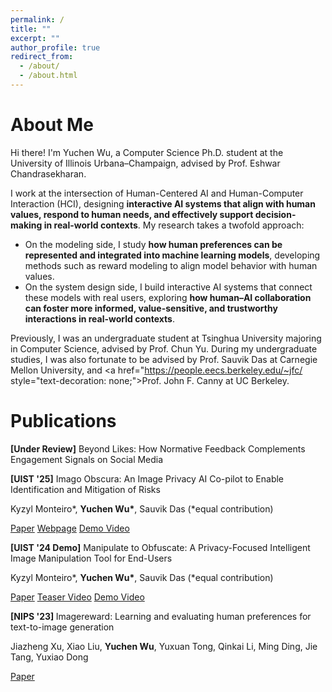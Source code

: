 ```yaml
---
permalink: /
title: ""
excerpt: ""
author_profile: true
redirect_from: 
  - /about/
  - /about.html
---
```


<span class='anchor' id='about-me'></span>

<h1 style="border: 0;">About Me</h1>

Hi there! I'm Yuchen Wu, a Computer Science Ph.D. student at the <a href="https://illinois.edu/" style="text-decoration: none;">University of Illinois Urbana–Champaign</a>, advised by <a href="http://www.eshwarchandrasekharan.com/" style="text-decoration: none;">Prof. Eshwar Chandrasekharan</a>.

I work at the intersection of Human-Centered AI and Human-Computer Interaction (HCI), designing <b>interactive AI systems that align with human values, respond to human needs, and effectively support decision-making in real-world contexts</b>. My research takes a twofold approach:

* On the modeling side, I study <b>how human preferences can be represented and integrated into machine learning models</b>, developing methods such as reward modeling to align model behavior with human values. 
* On the system design side, I build interactive AI systems that connect these models with real users, exploring <b>how human–AI collaboration can foster more informed, value-sensitive, and trustworthy interactions in real-world contexts</b>.

Previously, I was an undergraduate student at <a href="https://www.tsinghua.edu.cn/en/" style="text-decoration: none;">Tsinghua University</a> majoring in Computer Science, advised by <a href="https://pi.cs.tsinghua.edu.cn/lab/people/ChunYu/" style="text-decoration: none;">Prof. Chun Yu</a>. During my undergraduate studies, I was also fortunate to be advised by <a href="https://sauvik.me" style="text-decoration: none;">Prof. Sauvik Das</a> at Carnegie Mellon University, and <a href="https://people.eecs.berkeley.edu/~jfc/ style="text-decoration: none;">Prof. John F. Canny</a> at UC Berkeley.

<!-- # 🔥 News
- *2022.02*: &nbsp;🎉🎉 Lorem ipsum dolor sit amet, consectetur adipiscing elit. Vivamus ornare aliquet ipsum, ac tempus justo dapibus sit amet. 
- *2022.02*: &nbsp;🎉🎉 Lorem ipsum dolor sit amet, consectetur adipiscing elit. Vivamus ornare aliquet ipsum, ac tempus justo dapibus sit amet.  -->

<!-- 📝 Publications -->
<span class='anchor' id='publications'></span>

<h1 style="border: 0">Publications</h1>

<div class='paper-box'>
<p class='paper-title'><b>[Under Review]</b> Beyond Likes: How Normative Feedback Complements Engagement Signals on Social Media</p>
</div>

<div class='paper-box'>
<p class='paper-title'><b>[UIST '25]</b> Imago Obscura: An Image Privacy AI Co-pilot to Enable Identification and Mitigation of Risks</p>
<p class='paper-author'>Kyzyl Monteiro*, <b>Yuchen Wu*</b>, Sauvik Das (*equal contribution)</p>
<a href="https://doi.org/10.1145/3746059.3747633" class='paper-link'>Paper</a>
<a href="https://cmu-spuds.github.io/imago-obscura/" class="paper-link">Webpage</a>
<a href="https://youtu.be/5uK24bBIKj8" class="paper-link">Demo Video</a>
</div>

<div class='paper-box'>
<p class='paper-title'><b>[UIST '24 Demo]</b> Manipulate to Obfuscate: A Privacy-Focused Intelligent Image Manipulation Tool for End-Users</p>
<p class='paper-author'>Kyzyl Monteiro*, <b>Yuchen Wu*</b>, Sauvik Das (*equal contribution)</p>
<a href="https://doi.org/10.1145/3672539.3686778" class='paper-link'>Paper</a>
<a href="https://youtu.be/WAKPAew2X0M" class="paper-link">Teaser Video</a>
<a href="https://youtu.be/F7omBmMEDYU" class="paper-link">Demo Video</a>
</div>

<div class='paper-box' style="border: 0">
<p class='paper-title'><b>[NIPS '23] </b> Imagereward: Learning and evaluating human preferences for text-to-image generation</p>
<p class='paper-author'>Jiazheng Xu, Xiao Liu, <b>Yuchen Wu</b>, Yuxuan Tong, Qinkai Li, Ming Ding, Jie Tang, Yuxiao Dong</p>
<a href="https://proceedings.neurips.cc/paper_files/paper/2023/hash/33646ef0ed554145eab65f6250fab0c9-Abstract-Conference.html" class="paper-link">Paper</a>
</div>

<!-- <h1 style="border: 0">Other Projects</h1>
In collaboration with <a href="https://pi.cs.tsinghua.edu.cn/lab/people/ChunYu/" style="text-decoration: none;">Prof. Chun Yu</a> at Tsinghua University and educators from  high schools in Qinghai Province, I previously worked on an AI-powered lesson planning system. 

This system enables teachers to adapt advanced urban educational materials to the cognitive levels of students from underdeveloped areas, <b>aiming to reduce educational disparities and promote more accessible, inclusive, and equitable learning opportunities</b>. -->


<!-- # 💬 Invited Talks -->

<!-- # 💻 Internships -->